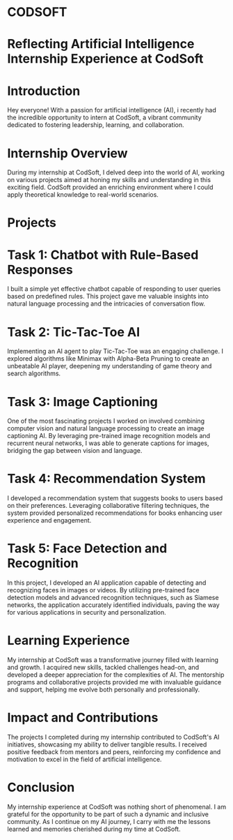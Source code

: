 # CODSOFT
# Reflecting Artificial Intelligence Internship Experience at CodSoft
# Introduction
Hey everyone! With a passion for artificial intelligence (AI), i recently had the incredible opportunity to intern at CodSoft, a vibrant community dedicated to fostering leadership, learning, and collaboration.

# Internship Overview
During my internship at CodSoft, I delved deep into the world of AI, working on various projects aimed at honing my skills and understanding in this exciting field. CodSoft provided an enriching environment where I could apply theoretical knowledge to real-world scenarios.

# Projects
# Task 1: Chatbot with Rule-Based Responses
I built a simple yet effective chatbot capable of responding to user queries based on predefined rules. This project gave me valuable insights into natural language processing and the intricacies of conversation flow.

# Task 2: Tic-Tac-Toe AI
Implementing an AI agent to play Tic-Tac-Toe was an engaging challenge. I explored algorithms like Minimax with Alpha-Beta Pruning to create an unbeatable AI player, deepening my understanding of game theory and search algorithms.

# Task 3: Image Captioning
One of the most fascinating projects I worked on involved combining computer vision and natural language processing to create an image captioning AI. By leveraging pre-trained image recognition models and recurrent neural networks, I was able to generate captions for images, bridging the gap between vision and language.

# Task 4: Recommendation System
I developed a recommendation system that suggests books to users based on their preferences. Leveraging collaborative filtering techniques, the system provided personalized recommendations for books enhancing user experience and engagement.

# Task 5: Face Detection and Recognition
In this project, I developed an AI application capable of detecting and recognizing faces in images or videos. By utilizing pre-trained face detection models and advanced recognition techniques, such as Siamese networks, the application accurately identified individuals, paving the way for various applications in security and personalization.

# Learning Experience
My internship at CodSoft was a transformative journey filled with learning and growth. I acquired new skills, tackled challenges head-on, and developed a deeper appreciation for the complexities of AI. The mentorship programs and collaborative projects provided me with invaluable guidance and support, helping me evolve both personally and professionally.

# Impact and Contributions
The projects I completed during my internship contributed to CodSoft's AI initiatives, showcasing my ability to deliver tangible results. I received positive feedback from mentors and peers, reinforcing my confidence and motivation to excel in the field of artificial intelligence.

# Conclusion
My internship experience at CodSoft was nothing short of phenomenal. I am grateful for the opportunity to be part of such a dynamic and inclusive community. As I continue on my AI journey, I carry with me the lessons learned and memories cherished during my time at CodSoft.
